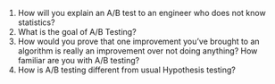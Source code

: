 1. How will you explain an A/B test to an engineer who does not know statistics?
2. What is the goal of A/B Testing?
3. How would you prove that one improvement you’ve brought to an algorithm is really an improvement over not doing anything? How familiar are you with A/B testing?
4. How is A/B testing different from usual Hypothesis testing?
